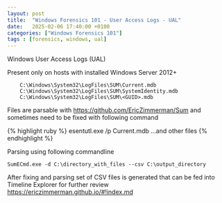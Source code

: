 ```yaml
---
layout: post
title:  "Windows Forensics 101 - User Access Logs - UAL"
date:   2025-02-06 17:40:00 +0100
categories: ["Windows Forensics 101"]
tags : [forensics, windows, ual]
---
```


Windows User Access Logs (UAL)

Present only on hosts with installed Windows Server 2012+ 

```text
    C:\Windows\System32\LogFiles\SUM\Current.mdb
    C:\Windows\System32\LogFiles\SUM\SystemIdentity.mdb
    C:\Windows\System32\LogFiles\SUM\<GUID>.mdb
```

Files are parsable with <https://github.com/EricZimmerman/Sum> and sometimes need to be fixed with following command 


{% highlight ruby %}
esentutl.exe /p Current.mdb
...and other files
{% endhighlight %}

Parsing using following commandline 

`SumECmd.exe -d C:\directory_with_files --csv C:\output_directory`


After fixing and parsing set of CSV files is generated that can be fed into Timeline Explorer for further review 
<https://ericzimmerman.github.io/#!index.md>